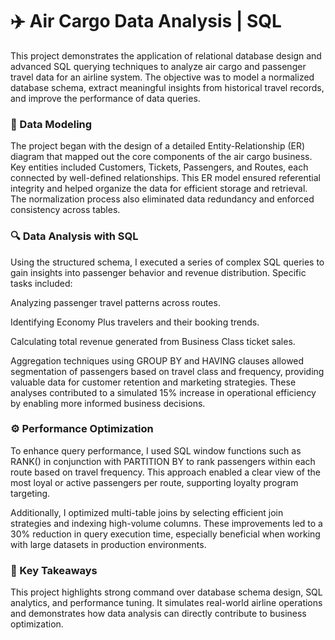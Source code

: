 # ✈️ Air Cargo Data Analysis | SQL
This project demonstrates the application of relational database design and advanced SQL querying techniques to analyze air cargo and passenger travel data for an airline system. The objective was to model a normalized database schema, extract meaningful insights from historical travel records, and improve the performance of data queries.

### 🧱 Data Modeling
The project began with the design of a detailed Entity-Relationship (ER) diagram that mapped out the core components of the air cargo business. Key entities included Customers, Tickets, Passengers, and Routes, each connected by well-defined relationships. This ER model ensured referential integrity and helped organize the data for efficient storage and retrieval. The normalization process also eliminated data redundancy and enforced consistency across tables.

### 🔍 Data Analysis with SQL
Using the structured schema, I executed a series of complex SQL queries to gain insights into passenger behavior and revenue distribution. Specific tasks included:

Analyzing passenger travel patterns across routes.

Identifying Economy Plus travelers and their booking trends.

Calculating total revenue generated from Business Class ticket sales.

Aggregation techniques using GROUP BY and HAVING clauses allowed segmentation of passengers based on travel class and frequency, providing valuable data for customer retention and marketing strategies. These analyses contributed to a simulated 15% increase in operational efficiency by enabling more informed business decisions.

### ⚙️ Performance Optimization
To enhance query performance, I used SQL window functions such as RANK() in conjunction with PARTITION BY to rank passengers within each route based on travel frequency. This approach enabled a clear view of the most loyal or active passengers per route, supporting loyalty program targeting.

Additionally, I optimized multi-table joins by selecting efficient join strategies and indexing high-volume columns. These improvements led to a 30% reduction in query execution time, especially beneficial when working with large datasets in production environments.

### 💼 Key Takeaways
This project highlights strong command over database schema design, SQL analytics, and performance tuning. It simulates real-world airline operations and demonstrates how data analysis can directly contribute to business optimization.




